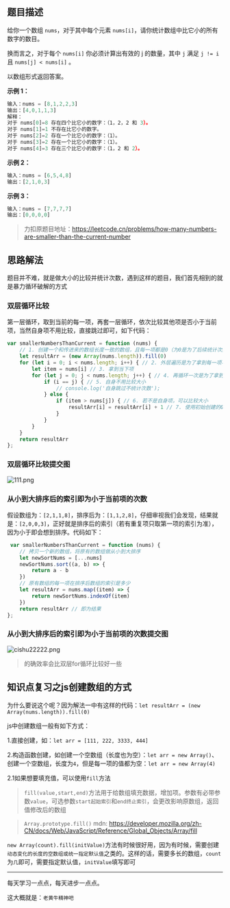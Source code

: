 ## 题目描述

给你一个数组 `nums`，对于其中每个元素 `nums[i]`，请你统计数组中比它小的所有数字的数目。

换而言之，对于每个 `nums[i]` 你必须计算出有效的 j 的数量，其中 `j` 满足 `j != i` 且 `nums[j] < nums[i]` 。

以数组形式返回答案。

**示例 1：**

```js
输入：nums = [8,1,2,2,3]
输出：[4,0,1,1,3]
解释： 
对于 nums[0]=8 存在四个比它小的数字：（1，2，2 和 3）。 
对于 nums[1]=1 不存在比它小的数字。
对于 nums[2]=2 存在一个比它小的数字：（1）。 
对于 nums[3]=2 存在一个比它小的数字：（1）。 
对于 nums[4]=3 存在三个比它小的数字：（1，2 和 2）。
```

**示例 2：**

```js
输入：nums = [6,5,4,8]
输出：[2,1,0,3]
```

**示例 3：**

```js
输入：nums = [7,7,7,7]
输出：[0,0,0,0]
```

> 力扣原题目地址：https://leetcode.cn/problems/how-many-numbers-are-smaller-than-the-current-number

## 思路解法

题目并不难，就是做大小的比较并统计次数，遇到这样的题目，我们首先相到的就是暴力循环破解的方式

### 双层循环比较

第一层循环，取到当前的每一项，再套一层循环，依次比较其他项是否小于当前项，当然自身项不用比较，直接跳过即可，如下代码：

```js
var smallerNumbersThanCurrent = function (nums) {
    // 1. 创建一个和传进来的数组长度一致的数组，且每一项都是0（为0是为了后续统计次数）
    let resultArr = (new Array(nums.length)).fill(0)
    for (let i = 0; i < nums.length; i++) { // 2. 外层遍历是为了拿到每一项与其余项作比较
        let item = nums[i] // 3. 拿到当下项
        for (let j = 0; j < nums.length; j++) { // 4. 再循环一次是为了拿到别的项
            if (i == j) { // 5. 自身不用比较大小
                // console.log('自身跳过不统计次数');
            } else {
                if (item > nums[j]) { // 6. 若不是自身项，可以比较大小
                    resultArr[i] = resultArr[i] + 1 // 7. 使用初始创建的0进行次数统计
                }
            }
        }
    }
    return resultArr
};
```

### 双层循环比较提交图

![111.png](https://p3-juejin.byteimg.com/tos-cn-i-k3u1fbpfcp/9c5b9b33d5e34f3e8fb5eac7e6a91257~tplv-k3u1fbpfcp-watermark.image?)

### 从小到大排序后的索引即为小于当前项的次数

假设数组为：`[2,1,1,8]`，排序后为：`[1,1,2,8]`，仔细审视我们会发现，结果就是：`[2,0,0,3]`，正好就是排序后的索引（若有重复项只取第一项的索引为准），因为小于即会想到排序。代码如下：

```js
 var smallerNumbersThanCurrent = function (nums) {
    // 拷贝一个新的数组，将原有的数组做从小到大排序
    let newSortNums = [...nums]
    newSortNums.sort((a, b) => {
        return a - b
    })
    // 原有数组的每一项在排序后数组的索引是多少
    let resultArr = nums.map((item) => {
        return newSortNums.indexOf(item)
    })
    return resultArr // 即为结果
};
```

### 从小到大排序后的索引即为小于当前项的次数提交图

![cishu22222.png](https://p1-juejin.byteimg.com/tos-cn-i-k3u1fbpfcp/9c87e7e6fe9f41cd985c4cd7e8a955a2~tplv-k3u1fbpfcp-watermark.image?)

> 的确效率会比双层for循环比较好一些

## 知识点复习之js创建数组的方式

为什么要说这个呢？因为解法一中有这样的代码：`let resultArr = (new Array(nums.length)).fill(0)`

js中创建数组一般有如下方式：

1.直接创建，如：`let arr = [111, 222, 3333, 444]`

2.构造函数创建，如创建一个空数组（长度也为空）：`let arr = new Array()`、创建一个空数组，长度为`4`，但是每一项的值都为空：`let arr = new Array(4)`

2.1如果想要填充值，可以使用`fill`方法
> `fill(value,start,end)`方法用于给数组填充数据，增加项。参数有必带参数`value`，可选参数`start起始索引`和`end终止索引`，会更改影响原数组，返回值修改后的数组

> `Array.prototype.fill()` mdn: https://developer.mozilla.org/zh-CN/docs/Web/JavaScript/Reference/Global_Objects/Array/fill

`new Array(count).fill(initValue)`方法有时候很好用，因为有时候，需要创建`动态变化的长度的空数组或统一指定默认值`之类的。这样的话，需要多长的数组，`count`为`几`即可，需要指定默认值，`initValue`填写即可

---

每天学习一点点，每天进步一点点。

这大概就是：`老黄牛精神吧`